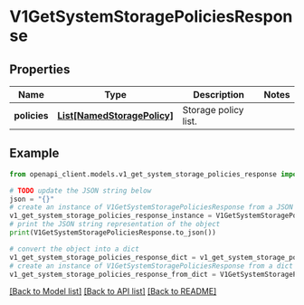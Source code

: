 # V1GetSystemStoragePoliciesResponse


## Properties

Name | Type | Description | Notes
------------ | ------------- | ------------- | -------------
**policies** | [**List[NamedStoragePolicy]**](NamedStoragePolicy.md) | Storage policy list. | 

## Example

```python
from openapi_client.models.v1_get_system_storage_policies_response import V1GetSystemStoragePoliciesResponse

# TODO update the JSON string below
json = "{}"
# create an instance of V1GetSystemStoragePoliciesResponse from a JSON string
v1_get_system_storage_policies_response_instance = V1GetSystemStoragePoliciesResponse.from_json(json)
# print the JSON string representation of the object
print(V1GetSystemStoragePoliciesResponse.to_json())

# convert the object into a dict
v1_get_system_storage_policies_response_dict = v1_get_system_storage_policies_response_instance.to_dict()
# create an instance of V1GetSystemStoragePoliciesResponse from a dict
v1_get_system_storage_policies_response_from_dict = V1GetSystemStoragePoliciesResponse.from_dict(v1_get_system_storage_policies_response_dict)
```
[[Back to Model list]](../README.md#documentation-for-models) [[Back to API list]](../README.md#documentation-for-api-endpoints) [[Back to README]](../README.md)


